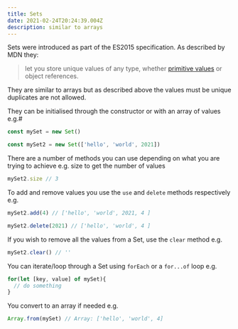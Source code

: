 ```yaml
---
title: Sets
date: 2021-02-24T20:24:39.004Z
description: similar to arrays
---
```

Sets were introduced as part of the ES2015 specification. As described by MDN they:


> let you store unique values of any type, whether [primitive values](https://developer.mozilla.org/en-US/docs/Glossary/Primitive) or object references.

They are similar to arrays but as described above the values must be unique duplicates are not allowed.

They can be initialised through the constructor or with an array of values e.g.#

```javascript
const mySet = new Set()

const mySet2 = new Set(['hello', 'world', 2021])
```

There are a number of methods you can use depending on what you are trying to achieve e.g. size to get the number of values

```javascript
mySet2.size // 3
```

To add and remove values you use the `use` and `delete` methods respectively e.g.

```javascript
mySet2.add(4) // ['hello', 'world', 2021, 4 ]

mySet2.delete(2021) // ['hello', 'world', 4 ]
```

If you wish to remove all the values from a Set, use the `clear` method e.g.

```javascript
mySet2.clear() // ''
```

You can iterate/loop through a Set using `forEach` or a `for...of` loop e.g.

```javascript
for(let [key, value] of mySet){
  // do something
}
```

You convert to an array if needed e.g. 

```javascript
Array.from(mySet) // Array: ['hello', 'world', 4]
```
